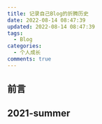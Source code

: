 ```yaml
---
title: 记录自己Blog的折腾历史
date: 2022-08-14 08:47:39
updated: 2022-08-14 08:47:39
tags:
  - Blog
categories:
  - 个人成长
comments: true
---
```

## 前言

##  2021-summer
